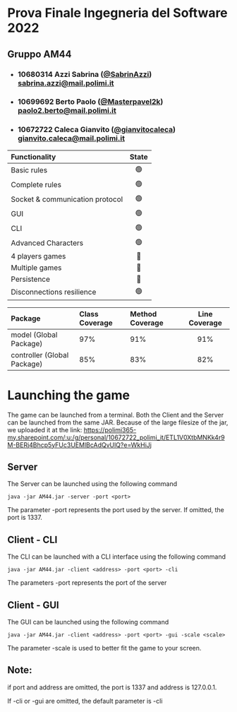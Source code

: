 # Prova Finale Ingegneria del Software 2022

## Gruppo AM44

- ### 10680314    Azzi Sabrina ([@SabrinAzzi](https://github.com/SabrinAzzi)) <br> sabrina.azzi@mail.polimi.it
- ### 10699692    Berto Paolo ([@Masterpavel2k](https://github.com/Masterpavel2k)) <br> paolo2.berto@mail.polimi.it
- ### 10672722    Caleca Gianvito ([@gianvitocaleca](https://github.com/gianvitocaleca)) <br> gianvito.caleca@mail.polimi.it

| Functionality                   | State |
|:--------------------------------|:-----:|
| Basic rules                     |  🟢   |
| Complete rules                  |  🟢   |
| Socket & communication protocol |  🟢   |
| GUI                             |  🟢   |
| CLI                             |  🟢   |
| Advanced Characters             |  🟢   |
| 4 players games                 |  🔴   |
| Multiple games                  |  🔴   |
| Persistence                     |  🔴   |
| Disconnections resilience       |  🟢   |


| Package  |Class Coverage|Method Coverage| Line Coverage |
|:-----------------|:--------------|:---------------------|:-------------:|
|   model (Global Package)   | 97%  | 91% |      91%      |
| controller (Global Package)  | 85% | 83% |      82%      |


# Launching the game

The game can be launched from a terminal. Both the Client and the Server can be launched from the same JAR. Because of the large filesize of the jar, we uploaded it at the link: https://polimi365-my.sharepoint.com/:u:/g/personal/10672722_polimi_it/ETL1V0XtbMNKk4r9M-BERj4Bhcp5yFUc3UEMlBcAdQvUlQ?e=WkHiJj


## Server
The Server can be launched using the following command
```
java -jar AM44.jar -server -port <port>
```
The parameter -port represents the port used by the server. If omitted, the port is 1337.

## Client - CLI
The CLI can be launched with a CLI interface using the following command
```
java -jar AM44.jar -client <address> -port <port> -cli
```

The parameters -port represents the port of the server

## Client - GUI
The GUI can be launched using the following command
```
java -jar AM44.jar -client <address> -port <port> -gui -scale <scale>
```

The parameter -scale is used to better fit the game to your screen.

## Note:
if port and address are omitted, the port is 1337 and address is 127.0.0.1.

If -cli or -gui are omitted, the default parameter is -cli
